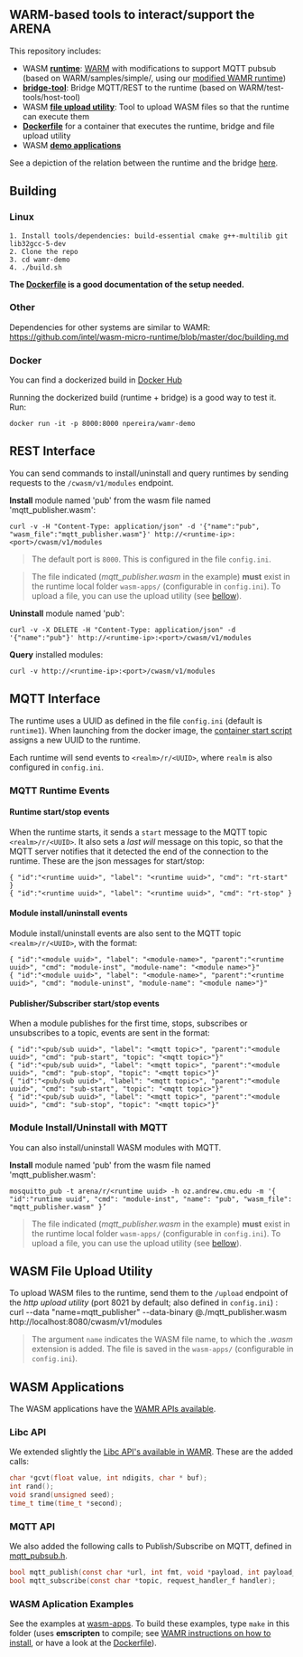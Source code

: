 ## WARM-based tools to interact/support the ARENA

This repository includes:

* WASM [**runtime**](runtime/): [WARM](https://github.com/intel/wasm-micro-runtime) with modifications to support MQTT pubsub (based on WARM/samples/simple/, using our [modified WAMR runtime](https://github.com/WiseLabCMU/wasm-micro-runtime))
* [**bridge-tool**](bridge-tool/): Bridge MQTT/REST to the runtime (based on WARM/test-tools/host-tool)
* WASM [**file upload utility**](http_upload/): Tool to upload WASM files so that the runtime can execute them
* [**Dockerfile**](docker/) for a container that executes the runtime, bridge and file upload utility
* WASM [**demo applications**](wasm-apps/)

See a depiction of the relation between the runtime and the bridge [here](https://user-images.githubusercontent.com/3504501/64827014-b7f7fb80-d590-11e9-9fdb-f9fb3e683853.png).

## Building

### Linux 

```
1. Install tools/dependencies: build-essential cmake g++-multilib git lib32gcc-5-dev
2. Clone the repo
3. cd wamr-demo
4. ./build.sh
```

**The [Dockerfile](https://github.com/WiseLabCMU/wamr-demo/blob/master/docker/Dockerfile) is a good documentation of the setup needed.**

### Other

Dependencies for other systems are similar to WAMR:
https://github.com/intel/wasm-micro-runtime/blob/master/doc/building.md

### Docker

You can find a dockerized build in [Docker Hub](https://hub.docker.com/r/npereira/wamr-demo)

Running the dockerized build (runtime + bridge) is a good way to test it. Run:
```
docker run -it -p 8000:8000 npereira/wamr-demo
```

## REST Interface

You can send commands to install/uninstall and query runtimes by sending requests to the ```/cwasm/v1/modules``` endpoint.

**Install** module named 'pub' from the wasm file named 'mqtt_publisher.wasm':
```
curl -v -H "Content-Type: application/json" -d '{"name":"pub", "wasm_file":"mqtt_publisher.wasm"}' http://<runtime-ip>:<port>/cwasm/v1/modules
```

> The default port is ```8000```. This is configured in the file ```config.ini```.

> The file indicated (*mqtt_publisher.wasm* in the example) **must** exist in the runtime local folder ```wasm-apps/``` (configurable in ```config.ini```). To upload a file, you can use the upload utility (see [bellow](https://github.com/WiseLabCMU/wamr-demo/blob/master/README.md#wasm-file-upload-utility)).

**Uninstall** module named 'pub':
```
curl -v -X DELETE -H "Content-Type: application/json" -d '{"name":"pub"}' http://<runtime-ip>:<port>/cwasm/v1/modules
```
**Query** installed modules:
```
curl -v http://<runtime-ip>:<port>/cwasm/v1/modules
```

## MQTT Interface

The runtime uses a UUID as defined in the file ```config.ini``` (default is ```runtime1```). When launching from the docker image, the [container start script](https://github.com/WiseLabCMU/wamr-demo/blob/master/docker/start-bridged-runtime.sh) assigns a new UUID to the runtime.

Each runtime will send events to ```<realm>/r/<UUID>```, where ```realm``` is also configured in ```config.ini```.

### MQTT Runtime Events

#### Runtime start/stop events

When the runtime starts, it sends a ```start``` message to the MQTT topic ```<realm>/r/<UUID>```. It also sets a *last will* message on this topic, so that the MQTT server notifies that it detected the end of the connection to the runtime. These are the json messages for start/stop:

```
{ "id":"<runtime uuid>", "label": "<runtime uuid>", "cmd": "rt-start" }
{ "id":"<runtime uuid>", "label": "<runtime uuid>", "cmd": "rt-stop" }
```

#### Module install/uninstall events

Module install/uninstall events are also sent to the MQTT topic ```<realm>/r/<UUID>```, with the format:
```
{ "id":"<module uuid>", "label": "<module-name>", "parent":"<runtime uuid>", "cmd": "module-inst", "module-name": "<module name>"}"
{ "id":"<module uuid>", "label": "<module-name>", "parent":"<runtime uuid>", "cmd": "module-uninst", "module-name": "<module name>"}"
```

#### Publisher/Subscriber start/stop events

When a module publishes for the first time, stops, subscribes or unsubscribes to a topic, events are sent in the format:
```
{ "id":"<pub/sub uuid>", "label": "<mqtt topic>", "parent":"<module uuid>", "cmd": "pub-start", "topic": "<mqtt topic>"}"
{ "id":"<pub/sub uuid>", "label": "<mqtt topic>", "parent":"<module uuid>", "cmd": "pub-stop", "topic": "<mqtt topic>"}"
{ "id":"<pub/sub uuid>", "label": "<mqtt topic>", "parent":"<module uuid>", "cmd": "sub-start", "topic": "<mqtt topic>"}"
{ "id":"<pub/sub uuid>", "label": "<mqtt topic>", "parent":"<module uuid>", "cmd": "sub-stop", "topic": "<mqtt topic>"}"
```

### Module Install/Uninstall with MQTT

You can also install/uninstall WASM modules with MQTT.

**Install** module named 'pub' from the wasm file named 'mqtt_publisher.wasm':
```
mosquitto_pub -t arena/r/<runtime uuid> -h oz.andrew.cmu.edu -m '{ "id":"runtime uuid", "cmd": "module-inst", "name": "pub", "wasm_file": "mqtt_publisher.wasm" }’
```
> The file indicated (*mqtt_publisher.wasm* in the example) **must** exist in the runtime local folder ```wasm-apps/``` (configurable in ```config.ini```). To upload a file, you can use the upload utility (see [bellow](https://github.com/WiseLabCMU/wamr-demo/blob/master/README.md#wasm-file-upload-utility)).

## WASM File Upload Utility

To upload WASM files to the runtime, send them to the ```/upload``` endpoint of the *http upload utility* (port 8021 by default; also defined in ```config.ini```) :
curl --data "name=mqtt_publisher" --data-binary @./mqtt_publisher.wasm http://localhost:8080/cwasm/v1/modules

> The argument ```name``` indicates the WASM file name, to which the *.wasm* extension is added. The file is saved in the ```wasm-apps/``` (configurable in ```config.ini```).

## WASM Applications

The WASM applications have the [WAMR APIs available](https://github.com/intel/wasm-micro-runtime/blob/master/doc/wamr_api.md).

### Libc API

We extended slightly the [Libc API's available in WAMR](https://github.com/intel/wasm-micro-runtime/blob/master/doc/wamr_api.md). These are the added calls:
```c
char *gcvt(float value, int ndigits, char * buf);
int rand();
void srand(unsigned seed);
time_t time(time_t *second);
```

### MQTT API

We also added the following calls to Publish/Subscribe on MQTT, defined in [mqtt_pubsub.h](https://github.com/WiseLabCMU/wamr-demo/blob/master/runtime/demo-libs/mqtt_pubsub.h).

```c
bool mqtt_publish(const char *url, int fmt, void *payload, int payload_len);
bool mqtt_subscribe(const char *topic, request_handler_f handler);
```

### WASM Aplication Examples

See the examples at [wasm-apps](https://github.com/WiseLabCMU/wamr-demo/tree/master/wasm-apps). To build these examples, type ```make``` in this folder (uses **emscripten** to compile; see [WAMR instructions on how to install](https://github.com/intel/wasm-micro-runtime/blob/master/doc/building.md#use-emscripten-tool), or have a look at the [Dockerfile](https://github.com/WiseLabCMU/wamr-demo/blob/master/docker/Dockerfile)).

